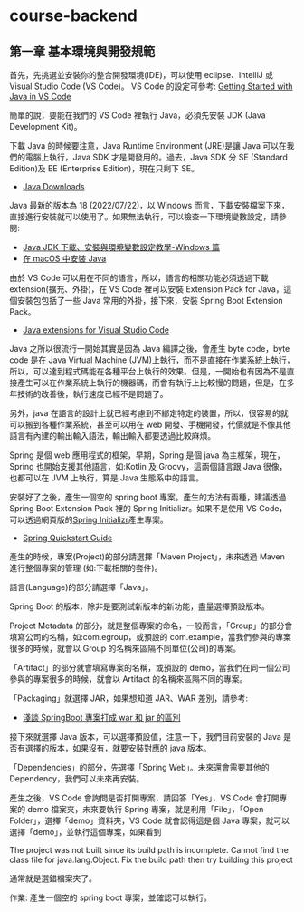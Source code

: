 # course-backend

## 第一章 基本環境與開發規範

首先，先挑選並安裝你的整合開發環境(IDE)，可以使用 eclipse、IntelliJ 或 Visual Studio Code (VS Code)。
VS Code 的設定可參考:
[Getting Started with Java in VS Code](https://code.visualstudio.com/docs/java/java-tutorial)

簡單的說，要能在我們的 VS Code 裡執行 Java，必須先安裝 JDK (Java Development Kit)。

下載 Java 的時候要注意，Java Runtime Environment (JRE)是讓 Java 可以在我們的電腦上執行，Java SDK 才是開發用的。過去，Java SDK 分 SE (Standard Edition)及 EE (Enterprise Edition)，現在只剩下 SE。

- [Java Downloads](https://www.oracle.com/java/technologies/downloads/)

Java 最新的版本為 18 (2022/07/22)，以 Windows 而言，下載安裝檔案下來，直接進行安裝就可以使用了。如果無法執行，可以檢查一下環境變數設定，請參閱:

- [Java JDK 下載、安裝與環境變數設定教學-Windows 篇](https://www.kjnotes.com/devtools/35)
- [在 macOS 中安裝 Java](https://www.delftstack.com/zh-tw/howto/java/mac-java-install/)

由於 VS Code 可以用在不同的語言，所以，語言的相關功能必須透過下載 extension(擴充、外掛)，在 VS Code 裡可以安裝 Extension Pack for Java，這個安裝包包括了一些 Java 常用的外掛，接下來，安裝 Spring Boot Extension Pack。

- [Java extensions for Visual Studio Code](https://code.visualstudio.com/docs/java/extensions)

Java 之所以很流行一開始其實是因為 Java 編譯之後，會產生 byte code，byte code 是在 Java Virtual Machine (JVM)上執行，而不是直接在作業系統上執行，所以，可以達到程式碼能在各種平台上執行的效果。但是，一開始也有因為不是直接產生可以在作業系統上執行的機器碼，而會有執行上比較慢的問題，但是，在多年技術的改善後，執行速度已經不是問題了。

另外，java 在語言的設計上就已經考慮到不綁定特定的裝置，所以，很容易的就可以搬到各種作業系統，甚至可以用在 web 開發、手機開發，代價就是不像其他語言有內建的輸出輸入語法，輸出輸入都要透過比較麻煩。

Spring 是個 web 應用程式的框架，早期，Spring 是個 java 為主框架，現在，Spring 也開始支援其他語言，如:Kotlin 及 Groovy，這兩個語言跟 Java 很像，也都可以在 JVM 上執行，算是 Java 生態系中的語言。

安裝好了之後，產生一個空的 spring boot 專案。產生的方法有兩種，建議透過 Spring Boot Extension Pack 裡的 Spring Initializr。如果不是使用 VS Code，可以透過網頁版的[Spring Initializr](https://start.spring.io/)產生專案。

- [Spring Quickstart Guide](https://spring.io/quickstart)

產生的時候，專案(Project)的部分請選擇「Maven Project」，未來透過 Maven 進行整個專案的管理 (如:下載相關的套件)。

語言(Language)的部分請選擇「Java」。

Spring Boot 的版本，除非是要測試新版本的新功能，盡量選擇預設版本。

Project Metadata 的部分，就是整個專案的命名，一般而言，「Group」的部分會填寫公司的名稱，如:com.egroup，或預設的 com.example，當我們參與的專案很多的時候，就會以 Group 的名稱來區隔不同單位(公司)的專案。

「Artifact」的部分就會填寫專案的名稱，或預設的 demo，當我們在同一個公司參與的專案很多的時候，就會以 Artifact 的名稱來區隔不同的專案。

「Packaging」就選擇 JAR，如果想知道 JAR、WAR 差別，請參考:

- [淺談 SpringBoot 專案打成 war 和 jar 的區別](https://www.it145.com/9/48587.html)

接下來就選擇 Java 版本，可以選擇預設值，注意一下，我們目前安裝的 Java 是否有選擇的版本，如果沒有，就要安裝對應的 java 版本。

「Dependencies」的部分，先選擇「Spring Web」。未來還會需要其他的 Dependency，我們可以未來再安裝。

產生之後，VS Code 會詢問是否打開專案，請回答「Yes」，VS Code 會打開專案的 demo 檔案夾，未來要執行 Spring 專案，就是利用「File」，「Open Folder」，選擇「demo」資料夾，VS Code 就會認得這是個 Java 專案，就可以選擇「demo」，並執行這個專案，如果看到

The project was not built since its build path is incomplete. Cannot find the class file for java.lang.Object. Fix the build path then try building this project

通常就是選錯檔案夾了。

作業: 產生一個空的 spring boot 專案，並確認可以執行。
